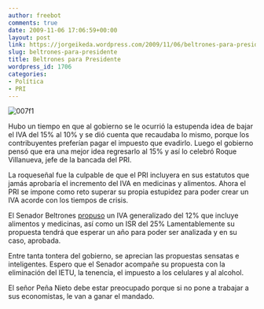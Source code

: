 ```yaml
---
author: freebot
comments: true
date: 2009-11-06 17:06:59+00:00
layout: post
link: https://jorgeikeda.wordpress.com/2009/11/06/beltrones-para-presidente/
slug: beltrones-para-presidente
title: Beltrones para Presidente
wordpress_id: 1706
categories:
- Política
- PRI
---
```


![007f1](http://www.jorgeikeda.com/wordpress/wp-content/uploads/2009/11/007f1.jpg)

Hubo un tiempo en que al gobierno se le ocurrió la estupenda idea de bajar el IVA del 15% al 10% y se dió cuenta que recaudaba lo mismo, porque los contribuyentes preferían pagar el impuesto que evadirlo. Luego el gobierno pensó que era una mejor idea regresarlo al 15% y así lo celebró Roque Villanueva, jefe de la bancada del PRI.

La roqueseñal fue la culpable de que el PRI incluyera en sus estatutos que  jamás aprobaría el incremento del IVA en medicinas y alimentos. Ahora el PRI se impone como reto superar su propia estupidez para poder crear un IVA acorde con los tiempos de crisis.

El Senador Beltrones [propuso](http://www.razon.com.mx/spip.php?page=nota&id_rubrique=2&id_article=13307) un IVA generalizado del 12% que incluye alimentos y medicinas, así como un ISR del 25% Lamentablemente su propuesta tendrá que esperar un año para poder ser analizada y en su caso, aprobada. 

Entre tanta tontera del gobierno, se aprecian las propuestas sensatas e inteligentes. Espero que el Senador acompañe su propuesta con la eliminación del IETU, la tenencia, el impuesto a los celulares y al alcohol.

El señor Peña Nieto debe estar preocupado porque si no pone a trabajar a sus economistas, le van a ganar el mandado.
